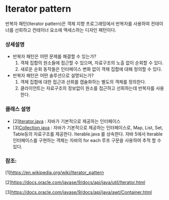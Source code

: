 # Iterator pattern
반복자 패턴(Iterator pattern)은 객체 지향 프로그래밍에서 반복자를 사용하여 컨테이너를 선회하고 컨테이너 요소에 액세스하는 디자인 패턴이다.

### 상세설명
 - 반복자 패턴은 어떤 문제를 해결할 수 있는가?
   1. 객체 집합의 원소들에 접근할 수 있으며, 자료구조의 노출 없이 순회할 수 있다.
   2. 새로운 순회 동작들은 인터페이스 변화 없이 객채 집합에 대해 정의할 수 있다. 
 - 반복자 패턴은 어떤 솔루션으로 설명되는가?
   1. 객체 집합에 대한 접근과 선회를 캡슐화하는 별도의 객체를 정의한다.
   2. 클라이언트는 자료구조의 정보없이 원소를 접근하고 선회하는데 반복자를 사용한다.
   
### 클래스 설명
 - [2][Iterator.java](https://docs.oracle.com/javase/9/docs/api/java/util/Iterator.html) : 자바가 기본적으로 제공하는 인터페이스
 - [3][Collection.java](https://docs.oracle.com/javase/9/docs/api/java/awt/Container.html) : 자바가 기본적으로 제공하는 인터페이스로, Map, List, Set, Table등의 자료구조를 제공한다. Iterable.java 를 상속한다. 
자바 5에서 Iterable 인터페이스를 구현하는 객체는 자바의 for each 루프 구문을 사용하여 추적 할 수 있다.
    
### 참조:
[1]https://en.wikipedia.org/wiki/Iterator_pattern

[2]https://docs.oracle.com/javase/9/docs/api/java/util/Iterator.html

[3]https://docs.oracle.com/javase/9/docs/api/java/awt/Container.html
